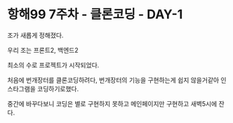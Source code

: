 # 항해99 7주차 - 클론코딩 - DAY-1

조가 새롭게 정해졌다.

우리 조는 프론트2, 백엔드2

최소의 수로 프로젝트가 시작되었다.

처음에 번개장터를 클론코딩하려다, 번개장터의 기능을 구현하는게 쉽지 않을거같아 인스타그램을 코딩하기로했다.

중간에 바꾸다보니 코딩은 별로 구현하지 못하고 메인페이지만 구현하고 새벽5시에 잔다.
